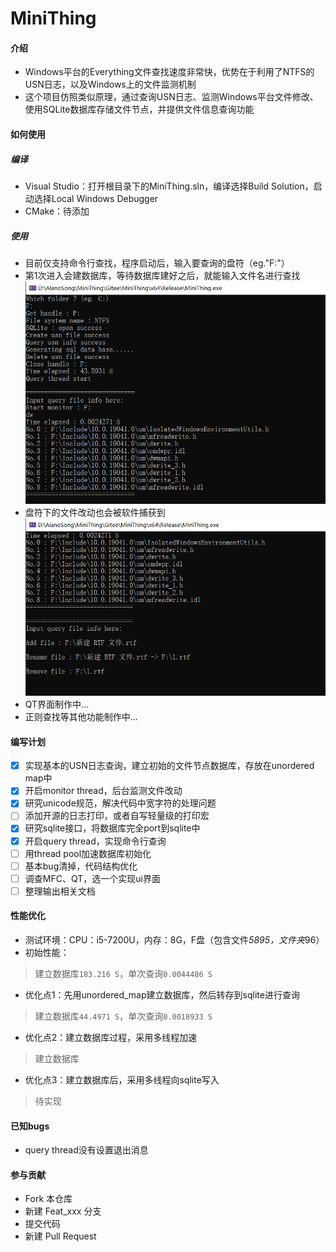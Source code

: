 # MiniThing

#### 介绍
- Windows平台的Everything文件查找速度非常快，优势在于利用了NTFS的USN日志，以及Windows上的文件监测机制
- 这个项目仿照类似原理，通过查询USN日志、监测Windows平台文件修改、使用SQLite数据库存储文件节点，并提供文件信息查询功能

#### 如何使用
##### 编译
- Visual Studio：打开根目录下的MiniThing.sln，编译选择Build Solution，启动选择Local Windows Debugger
- CMake：待添加
##### 使用
- 目前仅支持命令行查找，程序启动后，输入要查询的盘符（eg."F:"）
- 第1次进入会建数据库，等待数据库建好之后，就能输入文件名进行查找
![](./Docs/Pictures/Use0.png)
- 盘符下的文件改动也会被软件捕获到
![](./Docs/Pictures/Use1.png)
- QT界面制作中...
- 正则查找等其他功能制作中...

#### 编写计划
- [x] 实现基本的USN日志查询，建立初始的文件节点数据库，存放在unordered map中
- [x] 开启monitor thread，后台监测文件改动
- [x] 研究unicode规范，解决代码中宽字符的处理问题
- [ ] 添加开源的日志打印，或者自写轻量级的打印宏
- [x] 研究sqlite接口，将数据库完全port到sqlite中
- [x] 开启query thread，实现命令行查询
- [ ] 用thread pool加速数据库初始化
- [ ] 基本bug清掉，代码结构优化
- [ ] 调查MFC、QT，选一个实现ui界面
- [ ] 整理输出相关文档

#### 性能优化
- 测试环境：CPU：i5-7200U，内存：8G，F盘（包含文件*5895，文件夹*96）
- 初始性能：
> 建立数据库`183.216 S`，单次查询`0.0044486 S`
- 优化点1：先用unordered_map建立数据库，然后转存到sqlite进行查询
> 建立数据库`44.4971 S`，单次查询`0.0018933 S`
- 优化点2：建立数据库过程，采用多线程加速
> 建立数据库
- 优化点3：建立数据库后，采用多线程向sqlite写入
> 待实现

#### 已知bugs
- query thread没有设置退出消息

#### 参与贡献
- Fork 本仓库
- 新建 Feat_xxx 分支
- 提交代码
- 新建 Pull Request
